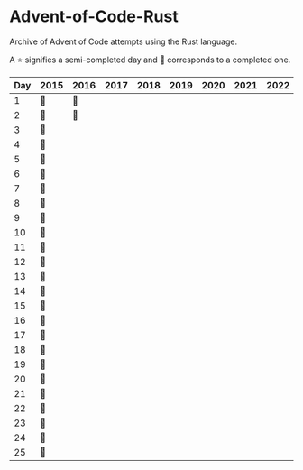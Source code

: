 # Advent-of-Code-Rust
Archive of Advent of Code attempts using the Rust language.

 A :star: signifies a semi-completed day and :star2: corresponds to a completed one.

| Day | 2015    | 2016    | 2017 | 2018 | 2019 | 2020 | 2021 | 2022 | 2023 |
|-----|---------|---------|------|------|------|------|------|------|------|
| 1   | :star2: | :star2: |      |      |      |      |      |      |      |
| 2   | :star2: | :star2: |      |      |      |      |      |      |      |
| 3   | :star2: |         |      |      |      |      |      |      |      |
| 4   | :star2: |         |      |      |      |      |      |      |      |
| 5   | :star2: |         |      |      |      |      |      |      |      |
| 6   | :star2: |         |      |      |      |      |      |      |      |
| 7   | :star2: |         |      |      |      |      |      |      |      |
| 8   | :star2: |         |      |      |      |      |      |      |      |
| 9   | :star2: |         |      |      |      |      |      |      |      |
| 10  | :star2: |         |      |      |      |      |      |      |      |
| 11  | :star2: |         |      |      |      |      |      |      |      |
| 12  | :star2: |         |      |      |      |      |      |      |      |
| 13  | :star2: |         |      |      |      |      |      |      |      |
| 14  | :star2: |         |      |      |      |      |      |      |      |
| 15  | :star2: |         |      |      |      |      |      |      |      |
| 16  | :star2: |         |      |      |      |      |      |      |      |
| 17  | :star2: |         |      |      |      |      |      |      |      |
| 18  | :star2: |         |      |      |      |      |      |      |      |
| 19  | :star2: |         |      |      |      |      |      |      |      |
| 20  | :star2: |         |      |      |      |      |      |      |      |
| 21  | :star2: |         |      |      |      |      |      |      |      |
| 22  | :star2: |         |      |      |      |      |      |      |      |
| 23  | :star2: |         |      |      |      |      |      |      |      |
| 24  | :star2: |         |      |      |      |      |      |      |      |
| 25  | :star2: |         |      |      |      |      |      |      |      |

